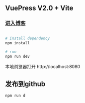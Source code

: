 

## VuePress V2.0 + Vite

### [进入博客](https://ahon-pan.github.io/)

```bash

# install dependency
npm install

# run
npm run dev
```

本地浏览器打开 http://localhost:8080

## 发布到github

```bash
npm run d
```



